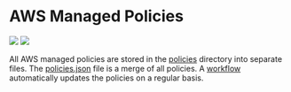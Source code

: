 # AWS Managed Policies

![](https://shields.io/date/1656312035.svg?label=last%20run)
![](https://shields.io/date/1656312035.svg?label=last%20updated)

All AWS managed policies are stored in the [policies](policies) directory into
separate files. The [policies.json](policies/policies.json) file is a merge of
all policies. A [workflow](.github/workflows/list-policies.yaml) automatically
updates the policies on a regular basis.
